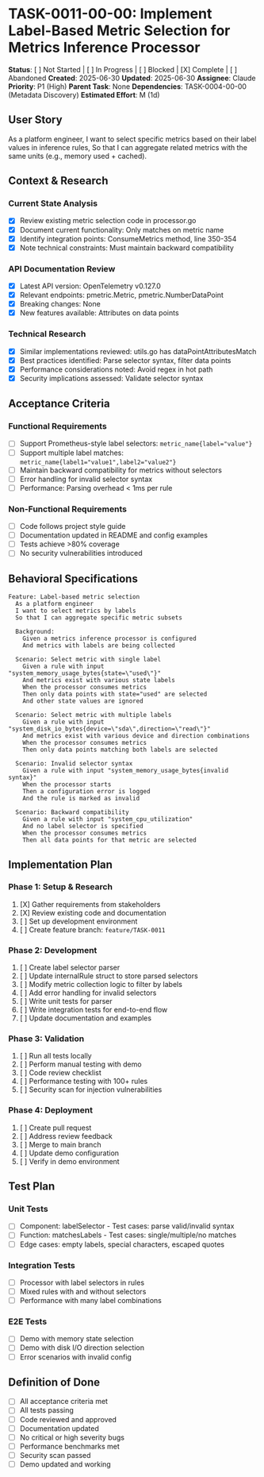 # TASK-0011-00-00: Implement Label-Based Metric Selection for Metrics Inference Processor

**Status**: [ ] Not Started | [ ] In Progress | [ ] Blocked | [X] Complete | [ ] Abandoned
**Created**: 2025-06-30
**Updated**: 2025-06-30
**Assignee**: Claude
**Priority**: P1 (High)
**Parent Task**: None
**Dependencies**: TASK-0004-00-00 (Metadata Discovery)
**Estimated Effort**: M (1d)

## User Story
As a platform engineer,
I want to select specific metrics based on their label values in inference rules,
So that I can aggregate related metrics with the same units (e.g., memory used + cached).

## Context & Research

### Current State Analysis
- [X] Review existing metric selection code in processor.go
- [X] Document current functionality: Only matches on metric name
- [X] Identify integration points: ConsumeMetrics method, line 350-354
- [X] Note technical constraints: Must maintain backward compatibility

### API Documentation Review
- [X] Latest API version: OpenTelemetry v0.127.0
- [X] Relevant endpoints: pmetric.Metric, pmetric.NumberDataPoint
- [X] Breaking changes: None
- [X] New features available: Attributes on data points

### Technical Research
- [X] Similar implementations reviewed: utils.go has dataPointAttributesMatch
- [X] Best practices identified: Parse selector syntax, filter data points
- [X] Performance considerations noted: Avoid regex in hot path
- [X] Security implications assessed: Validate selector syntax

## Acceptance Criteria

### Functional Requirements
- [ ] Support Prometheus-style label selectors: `metric_name{label="value"}`
- [ ] Support multiple label matches: `metric_name{label1="value1",label2="value2"}`
- [ ] Maintain backward compatibility for metrics without selectors
- [ ] Error handling for invalid selector syntax
- [ ] Performance: Parsing overhead < 1ms per rule

### Non-Functional Requirements
- [ ] Code follows project style guide
- [ ] Documentation updated in README and config examples
- [ ] Tests achieve >80% coverage
- [ ] No security vulnerabilities introduced

## Behavioral Specifications

```gherkin
Feature: Label-based metric selection
  As a platform engineer
  I want to select metrics by labels
  So that I can aggregate specific metric subsets

  Background:
    Given a metrics inference processor is configured
    And metrics with labels are being collected

  Scenario: Select metric with single label
    Given a rule with input "system_memory_usage_bytes{state=\"used\"}"
    And metrics exist with various state labels
    When the processor consumes metrics
    Then only data points with state="used" are selected
    And other state values are ignored

  Scenario: Select metric with multiple labels
    Given a rule with input "system_disk_io_bytes{device=\"sda\",direction=\"read\"}"
    And metrics exist with various device and direction combinations
    When the processor consumes metrics
    Then only data points matching both labels are selected

  Scenario: Invalid selector syntax
    Given a rule with input "system_memory_usage_bytes{invalid syntax}"
    When the processor starts
    Then a configuration error is logged
    And the rule is marked as invalid

  Scenario: Backward compatibility
    Given a rule with input "system_cpu_utilization"
    And no label selector is specified
    When the processor consumes metrics
    Then all data points for that metric are selected
```

## Implementation Plan

### Phase 1: Setup & Research
1. [X] Gather requirements from stakeholders
2. [X] Review existing code and documentation
3. [ ] Set up development environment
4. [ ] Create feature branch: `feature/TASK-0011`

### Phase 2: Development
1. [ ] Create label selector parser
2. [ ] Update internalRule struct to store parsed selectors
3. [ ] Modify metric collection logic to filter by labels
4. [ ] Add error handling for invalid selectors
5. [ ] Write unit tests for parser
6. [ ] Write integration tests for end-to-end flow
7. [ ] Update documentation and examples

### Phase 3: Validation
1. [ ] Run all tests locally
2. [ ] Perform manual testing with demo
3. [ ] Code review checklist
4. [ ] Performance testing with 100+ rules
5. [ ] Security scan for injection vulnerabilities

### Phase 4: Deployment
1. [ ] Create pull request
2. [ ] Address review feedback
3. [ ] Merge to main branch
4. [ ] Update demo configuration
5. [ ] Verify in demo environment

## Test Plan

### Unit Tests
- [ ] Component: labelSelector - Test cases: parse valid/invalid syntax
- [ ] Function: matchesLabels - Test cases: single/multiple/no matches
- [ ] Edge cases: empty labels, special characters, escaped quotes

### Integration Tests
- [ ] Processor with label selectors in rules
- [ ] Mixed rules with and without selectors
- [ ] Performance with many label combinations

### E2E Tests
- [ ] Demo with memory state selection
- [ ] Demo with disk I/O direction selection
- [ ] Error scenarios with invalid config

## Definition of Done
- [ ] All acceptance criteria met
- [ ] All tests passing
- [ ] Code reviewed and approved
- [ ] Documentation updated
- [ ] No critical or high severity bugs
- [ ] Performance benchmarks met
- [ ] Security scan passed
- [ ] Demo updated and working